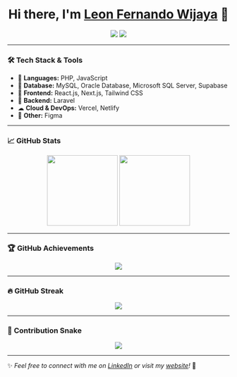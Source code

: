 <h1 align="center">Hi there, I'm <a href="https://github.com/your-username">Leon Fernando Wijaya</a> 👋</h1>
<p align="center">
  <a href="https://leon-official.vercel.app/"><img src="https://img.shields.io/badge/Website-Visit-blue?style=flat&logo=google-chrome"></a>
  <a href="https://www.linkedin.com/in/leon-fernando-wijaya-479016258/"><img src="https://img.shields.io/badge/LinkedIn-Connect-blue?style=flat&logo=linkedin"></a>
</p>

---

### 🛠 **Tech Stack & Tools**
- 🚀 **Languages:** PHP, JavaScript  
- 💾 **Database:** MySQL, Oracle Database, Microsoft SQL Server, Supabase  
- 🎨 **Frontend:** React.js, Next.js, Tailwind CSS  
- 🔧 **Backend:** Laravel  
- ☁ **Cloud & DevOps:** Vercel, Netlify  
- 📌 **Other:** Figma  

---

### 📈 **GitHub Stats**
<p align="center">
  <img src="https://github-readme-stats.vercel.app/api?username=LeonFernandoWijaya&show_icons=true&theme=tokyonight" height="160px">
  <img src="https://github-readme-stats.vercel.app/api/top-langs/?username=LeonFernandoWijaya&layout=compact&theme=radical" height="160px">
</p>

---

### 🏆 **GitHub Achievements**
<p align="center">
  <img src="https://github-profile-trophy.vercel.app/?username=your-username&theme=onedark">
</p>

---

### 🔥 **GitHub Streak**
<p align="center">
  <img src="https://github-readme-streak-stats.herokuapp.com/?user=your-username&theme=dark">
</p>

---

### 🐍 **Contribution Snake**
<p align="center">
  <img src="https://github.com/your-username/your-username/blob/output/github-contribution-grid-snake.svg">
</p>

---

✨ _Feel free to connect with me on [LinkedIn](https://linkedin.com/in/your-profile) or visit my [website](https://your-website.com)!_ 🚀

